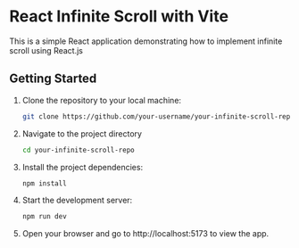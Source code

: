 # React Infinite Scroll with Vite

This is a simple React application demonstrating how to implement infinite scroll using React.js

## Getting Started

1. Clone the repository to your local machine:

   ```bash
   git clone https://github.com/your-username/your-infinite-scroll-repo.git

   ```

2. Navigate to the project directory

   ```bash
   cd your-infinite-scroll-repo

   ```

3. Install the project dependencies:

   ```bash
   npm install

   ```

4. Start the development server:

   ```bash
   npm run dev

   ```

5. Open your browser and go to http://localhost:5173 to view the app.

